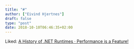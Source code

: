 ```yaml
---
title: "#"
author: ["Eivind Hjertnes"]
draft: false
type: "post"
date: 2018-10-10T06:46:35+02:00
---
```


Liked: [A
History of .NET Runtimes · Performance is a Feature!](http://mattwarren.org/2018/10/02/A-History-of-.NET-Runtimes/)

